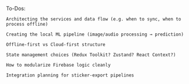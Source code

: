 To-Dos:

    Architecting the services and data flow (e.g. when to sync, when to process offline)

    Creating the local ML pipeline (image/audio processing → prediction)

    Offline-first vs Cloud-first structure

    State management choices (Redux Toolkit? Zustand? React Context?)

    How to modularize Firebase logic cleanly

    Integration planning for sticker-export pipelines